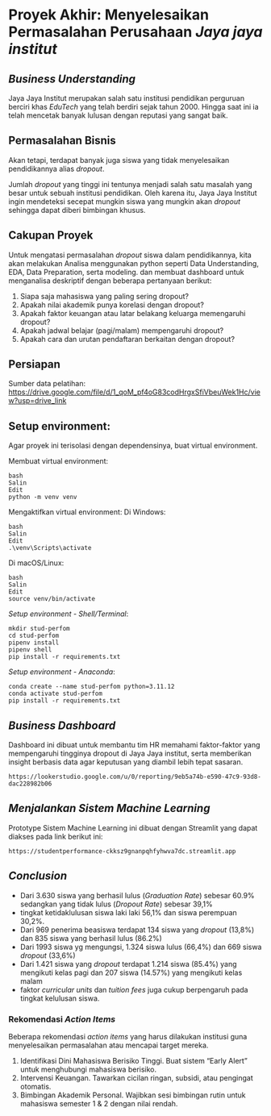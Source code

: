 # Proyek Akhir: Menyelesaikan Permasalahan Perusahaan *Jaya jaya institut*

## ***Business Understanding***

Jaya Jaya Institut merupakan salah satu institusi pendidikan perguruan berciri khas *EduTech* yang telah berdiri sejak tahun 2000. Hingga saat ini ia telah mencetak banyak lulusan dengan reputasi yang sangat baik. 


## **Permasalahan Bisnis**

Akan tetapi, terdapat banyak juga siswa yang tidak menyelesaikan pendidikannya alias *dropout*.

Jumlah *dropout* yang tinggi ini tentunya menjadi salah satu masalah yang besar untuk sebuah institusi pendidikan. Oleh karena itu, Jaya Jaya Institut ingin mendeteksi secepat mungkin siswa yang mungkin akan *dropout* sehingga dapat diberi bimbingan khusus.


## **Cakupan Proyek**

Untuk mengatasi permasalahan *dropout* siswa dalam pendidikannya, kita akan melakukan Analisa menggunakan python seperti Data Understanding, EDA, Data Preparation, serta modeling. dan membuat dashboard untuk menganalisa deskriptif dengan beberapa pertanyaan berikut:
1. Siapa saja mahasiswa yang paling sering dropout?
2. Apakah nilai akademik punya korelasi dengan dropout?
3. Apakah faktor keuangan atau latar belakang keluarga memengaruhi dropout?
4. Apakah jadwal belajar (pagi/malam) mempengaruhi dropout?
5. Apakah cara dan urutan pendaftaran berkaitan dengan dropout?


## **Persiapan**

Sumber data pelatihan: 
https://drive.google.com/file/d/1_qoM_pf4oG83codHrgxSfiVbeuWek1Hc/view?usp=drive_link

## Setup environment:
Agar proyek ini terisolasi dengan dependensinya, buat virtual environment.

Membuat virtual environment:
```
bash
Salin
Edit
python -m venv venv
```

Mengaktifkan virtual environment:
Di Windows:
```
bash
Salin
Edit
.\venv\Scripts\activate
```

Di macOS/Linux:
```
bash
Salin
Edit
source venv/bin/activate
```

*Setup environment - Shell/Terminal*:
```
mkdir stud-perfom
cd stud-perfom
pipenv install
pipenv shell
pip install -r requirements.txt
```

*Setup environment - Anaconda*:
```
conda create --name stud-perfom python=3.11.12
conda activate stud-perfom
pip install -r requirements.txt
```


## ***Business Dashboard***

Dashboard ini dibuat untuk membantu tim HR memahami faktor-faktor yang mempengaruhi tingginya dropout di Jaya Jaya institut, serta memberikan insight berbasis data agar keputusan yang diambil lebih tepat sasaran.

```
https://lookerstudio.google.com/u/0/reporting/9eb5a74b-e590-47c9-93d8-dac228982b06
```

## ***Menjalankan Sistem Machine Learning***
Prototype Sistem Machine Learning ini dibuat dengan Streamlit yang dapat diakses pada link berikut ini:

```
https://studentperformance-ckksz9gnanpqhfyhwva7dc.streamlit.app
```

## ***Conclusion***

- Dari 3.630 siswa yang berhasil lulus (*Graduation Rate*) sebesar 60.9% sedangkan yang tidak lulus (*Dropout Rate*) sebesar 39,1% 
- tingkat ketidaklulusan siswa laki laki 56,1% dan siswa perempuan 30,2%.
- Dari 969 penerima beasiswa terdapat 134 siswa yang *dropout* (13,8%) dan 835 siswa yang berhasil lulus (86.2%)
- Dari 1993 siswa yg mengungsi, 1.324 siswa lulus (66,4%) dan 669 siswa *dropout* (33,6%)
- Dari 1.421 siswa yang *dropout* terdapat 1.214 siswa (85.4%) yang mengikuti kelas pagi dan 207 siswa (14.57%) yang mengikuti kelas malam
- faktor *curricular units* dan *tuition fees* juga cukup berpengaruh pada tingkat kelulusan siswa.


### **Rekomendasi *Action Items***

Beberapa rekomendasi *action items* yang harus dilakukan institusi guna menyelesaikan permasalahan atau mencapai target mereka.
1. Identifikasi Dini Mahasiswa Berisiko Tinggi. Buat sistem “Early Alert” untuk menghubungi mahasiswa berisiko.
2. Intervensi Keuangan. Tawarkan cicilan ringan, subsidi, atau pengingat otomatis.
3. Bimbingan Akademik Personal. Wajibkan sesi bimbingan rutin untuk mahasiswa semester 1 & 2 dengan nilai rendah.
